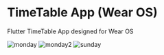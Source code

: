 # TimeTable App (Wear OS)

Flutter TimeTable App designed for Wear OS

![monday](https://user-images.githubusercontent.com/69390743/205475547-f05517c8-5750-446f-9e48-0dab947c03bb.png)
![monday2](https://user-images.githubusercontent.com/69390743/205475549-75d0d0a1-b479-49af-b16a-5de14aca23c0.png)
![sunday](https://user-images.githubusercontent.com/69390743/205475550-5964d232-e298-4bf4-921d-92e59314a2ae.png)

